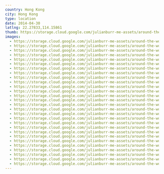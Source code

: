 ```yaml
---
country: Hong Kong
city: Hong Kong
type: location
date: 2014-04-30
latlng: 22.27833,114.15861
thumb: https://storage.cloud.google.com/julianburr-me-assets/around-the-world/hong-kong/hong-kong/IMG_4351--thumb.JPG
images:
  - https://storage.cloud.google.com/julianburr-me-assets/around-the-world/hong-kong/hong-kong/IMG_4391.JPG
  - https://storage.cloud.google.com/julianburr-me-assets/around-the-world/hong-kong/hong-kong/IMG_4389.JPG
  - https://storage.cloud.google.com/julianburr-me-assets/around-the-world/hong-kong/hong-kong/IMG_4385.JPG
  - https://storage.cloud.google.com/julianburr-me-assets/around-the-world/hong-kong/hong-kong/IMG_4491.JPG
  - https://storage.cloud.google.com/julianburr-me-assets/around-the-world/hong-kong/hong-kong/IMG_4462.JPG
  - https://storage.cloud.google.com/julianburr-me-assets/around-the-world/hong-kong/hong-kong/IMG_9876.JPG
  - https://storage.cloud.google.com/julianburr-me-assets/around-the-world/hong-kong/hong-kong/IMG_4532.JPG
  - https://storage.cloud.google.com/julianburr-me-assets/around-the-world/hong-kong/hong-kong/IMG_4351.JPG
  - https://storage.cloud.google.com/julianburr-me-assets/around-the-world/hong-kong/hong-kong/IMG_4414.JPG
  - https://storage.cloud.google.com/julianburr-me-assets/around-the-world/hong-kong/hong-kong/IMG_4306.JPG
  - https://storage.cloud.google.com/julianburr-me-assets/around-the-world/hong-kong/hong-kong/IMG_4417.JPG
  - https://storage.cloud.google.com/julianburr-me-assets/around-the-world/hong-kong/hong-kong/IMG_4378.JPG
  - https://storage.cloud.google.com/julianburr-me-assets/around-the-world/hong-kong/hong-kong/IMG_4329.JPG
  - https://storage.cloud.google.com/julianburr-me-assets/around-the-world/hong-kong/hong-kong/IMG_4337.JPG
  - https://storage.cloud.google.com/julianburr-me-assets/around-the-world/hong-kong/hong-kong/IMG_4295.JPG
  - https://storage.cloud.google.com/julianburr-me-assets/around-the-world/hong-kong/hong-kong/IMG_4298.JPG
  - https://storage.cloud.google.com/julianburr-me-assets/around-the-world/hong-kong/hong-kong/IMG_4301.JPG
  - https://storage.cloud.google.com/julianburr-me-assets/around-the-world/hong-kong/hong-kong/IMG_4342.JPG
  - https://storage.cloud.google.com/julianburr-me-assets/around-the-world/hong-kong/hong-kong/IMG_4433.JPG
  - https://storage.cloud.google.com/julianburr-me-assets/around-the-world/hong-kong/hong-kong/IMG_4270.JPG
  - https://storage.cloud.google.com/julianburr-me-assets/around-the-world/hong-kong/hong-kong/IMG_4437.JPG
  - https://storage.cloud.google.com/julianburr-me-assets/around-the-world/hong-kong/hong-kong/IMG_4304.JPG
  - https://storage.cloud.google.com/julianburr-me-assets/around-the-world/hong-kong/hong-kong/IMG_4315.JPG
  - https://storage.cloud.google.com/julianburr-me-assets/around-the-world/hong-kong/hong-kong/IMG_4308.JPG
  - https://storage.cloud.google.com/julianburr-me-assets/around-the-world/hong-kong/hong-kong/IMG_4500.JPG
  - https://storage.cloud.google.com/julianburr-me-assets/around-the-world/hong-kong/hong-kong/IMG_4452.JPG
  - https://storage.cloud.google.com/julianburr-me-assets/around-the-world/hong-kong/hong-kong/IMG_4238.JPG
  - https://storage.cloud.google.com/julianburr-me-assets/around-the-world/hong-kong/hong-kong/IMG_4474.JPG
---
```

